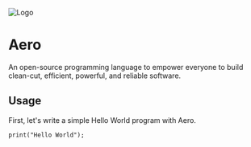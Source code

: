 ![Logo](https://avatars2.githubusercontent.com/u/73141764?s=200&v=4)

# Aero

An open-source programming language to empower everyone to build clean-cut, efficient, powerful, and reliable software.

## Usage

First, let's write a simple Hello World program with Aero.

```aero
print("Hello World");
```





